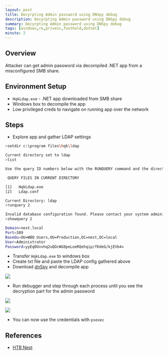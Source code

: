 ```yaml
---
layout: post
title: Decyrpting Admin password using DNSpy debug
description: Decyrpting Admin password using DNSpy debug
summary: Decyrpting Admin password using DNSpy debug
tags: [windows,re,privesc,foothold,dotnet]
minute: 2
---
```

## Overview
Attacker can get admin password via decompiled .NET app from a misconfigured SMB share.

## Environment Setup
* `HqkLdap.exe` - .NET app downloaded from SMB share
* Windows box to decompile the app
* Low privileged creds to navigate on running app over the network

## Steps
* Explore app and gather LDAP settings

```bash
>setdir c:\program files\hqk\ldap

Current directory set to ldap
>list

Use the query ID numbers below with the RUNQUERY command and the directory names with the SETDIR command

 QUERY FILES IN CURRENT DIRECTORY

[1]   HqkLdap.exe
[2]   Ldap.conf

Current Directory: ldap
>runquery 2

Invalid database configuration found. Please contact your system administrator
>showquery 2

Domain=nest.local
Port=389
BaseOu=OU=WBQ Users,OU=Production,DC=nest,DC=local
User=Administrator
Password=yyEq0Uvvhq2uQOcWG8peLoeRQehqip/fKdeG/kjEVb4=
```

* Transfer `HqkLdap.exe` to windows box
* Create txt file and paste the LDAP config gathered above
* Download [dnSpy](https://github.com/dnSpy/dnSpy) and decompile app

![](/spindel/assets/Decyrpting%20Admin%20password%20using%20DNSpy%20debug/91469A27-CCC3-4850-ADAB-B91EE820BB2E.png)

* Run debugger and step through each process until you see the decryption part for the admin password

![](/spindel/assets/Decyrpting%20Admin%20password%20using%20DNSpy%20debug/A08CFDDB-A099-4111-8FD3-E53F3C515355.png)

![](/spindel/assets/Decyrpting%20Admin%20password%20using%20DNSpy%20debug/A962D76D-5848-4A06-BE28-CBCC3A042C18.png)

* You can now use the credentials with `psexec`

## References
* [HTB Nest](https://www.youtube.com/watch?v=tDbVw6uGx8g)